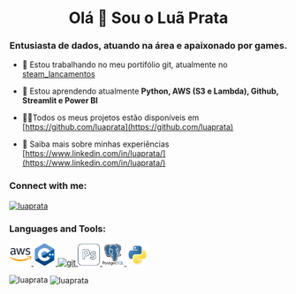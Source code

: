 <h1 align="center">Olá 👋 Sou o Luã Prata</h1>
<h3 align="center">Entusiasta de dados, atuando na área e apaixonado por games.</h3>

- 🔭 Estou trabalhando no meu portifólio git, atualmente no [steam_lancamentos](https://github.com/luaprata/steam_lancamentos)

- 🌱 Estou aprendendo atualmente **Python, AWS (S3 e Lambda), Github, Streamlit e Power BI**

- 👨‍💻Todos os meus projetos estão disponíveis em [https://github.com/luaprata](https://github.com/luaprata)

- 📄 Saiba mais sobre minhas experiências [https://www.linkedin.com/in/luaprata/](https://www.linkedin.com/in/luaprata/)

<h3 align="left">Connect with me:</h3>
<p align="left">
<a href="https://linkedin.com/in/luaprata" target="blank"><img align="center" src="https://raw.githubusercontent.com/rahuldkjain/github-profile-readme-generator/master/src/images/icons/Social/linked-in-alt.svg" alt="luaprata" height="30" width="40" /></a>
</p>

<h3 align="left">Languages and Tools:</h3>
<p align="left"> <a href="https://aws.amazon.com" target="_blank" rel="noreferrer"> <img src="https://raw.githubusercontent.com/devicons/devicon/master/icons/amazonwebservices/amazonwebservices-original-wordmark.svg" alt="aws" width="40" height="40"/> </a> <a href="https://www.w3schools.com/cpp/" target="_blank" rel="noreferrer"> <img src="https://raw.githubusercontent.com/devicons/devicon/master/icons/cplusplus/cplusplus-original.svg" alt="cplusplus" width="40" height="40"/> </a> <a href="https://git-scm.com/" target="_blank" rel="noreferrer"> <img src="https://www.vectorlogo.zone/logos/git-scm/git-scm-icon.svg" alt="git" width="40" height="40"/> </a> <a href="https://www.photoshop.com/en" target="_blank" rel="noreferrer"> <img src="https://raw.githubusercontent.com/devicons/devicon/master/icons/photoshop/photoshop-line.svg" alt="photoshop" width="40" height="40"/> </a> <a href="https://www.postgresql.org" target="_blank" rel="noreferrer"> <img src="https://raw.githubusercontent.com/devicons/devicon/master/icons/postgresql/postgresql-original-wordmark.svg" alt="postgresql" width="40" height="40"/> </a> <a href="https://www.python.org" target="_blank" rel="noreferrer"> <img src="https://raw.githubusercontent.com/devicons/devicon/master/icons/python/python-original.svg" alt="python" width="40" height="40"/> </a> </p>

<p><img align="left" src="https://github-readme-stats.vercel.app/api/top-langs?username=luaprata&show_icons=true&locale=en&layout=compact" alt="luaprata" /></p>

<p>&nbsp;<img align="center" src="https://github-readme-stats.vercel.app/api?username=luaprata&show_icons=true&locale=en" alt="luaprata" /></p>
